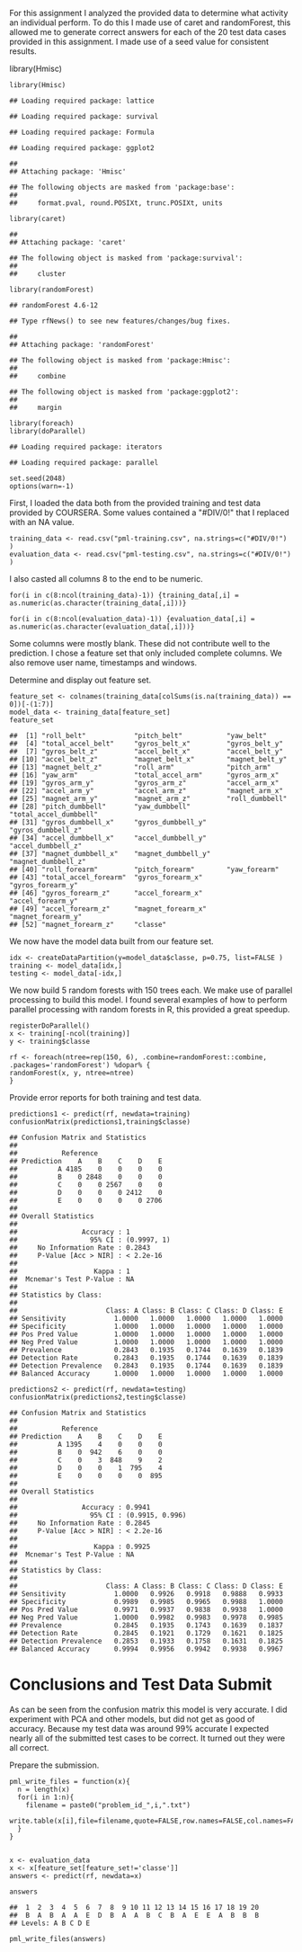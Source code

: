 For this assignment I analyzed the provided data to determine what
activity an individual perform. To do this I made use of caret and
randomForest, this allowed me to generate correct answers for each of
the 20 test data cases provided in this assignment. I made use of a seed
value for consistent results.

library(Hmisc)

    library(Hmisc)

    ## Loading required package: lattice

    ## Loading required package: survival

    ## Loading required package: Formula

    ## Loading required package: ggplot2

    ## 
    ## Attaching package: 'Hmisc'

    ## The following objects are masked from 'package:base':
    ## 
    ##     format.pval, round.POSIXt, trunc.POSIXt, units

    library(caret)

    ## 
    ## Attaching package: 'caret'

    ## The following object is masked from 'package:survival':
    ## 
    ##     cluster

    library(randomForest)

    ## randomForest 4.6-12

    ## Type rfNews() to see new features/changes/bug fixes.

    ## 
    ## Attaching package: 'randomForest'

    ## The following object is masked from 'package:Hmisc':
    ## 
    ##     combine

    ## The following object is masked from 'package:ggplot2':
    ## 
    ##     margin

    library(foreach)
    library(doParallel)

    ## Loading required package: iterators

    ## Loading required package: parallel

    set.seed(2048)
    options(warn=-1)

First, I loaded the data both from the provided training and test data
provided by COURSERA. Some values contained a "\#DIV/0!" that I replaced
with an NA value.

    training_data <- read.csv("pml-training.csv", na.strings=c("#DIV/0!") )
    evaluation_data <- read.csv("pml-testing.csv", na.strings=c("#DIV/0!") )

I also casted all columns 8 to the end to be numeric.

    for(i in c(8:ncol(training_data)-1)) {training_data[,i] = as.numeric(as.character(training_data[,i]))}

    for(i in c(8:ncol(evaluation_data)-1)) {evaluation_data[,i] = as.numeric(as.character(evaluation_data[,i]))}

Some columns were mostly blank. These did not contribute well to the
prediction. I chose a feature set that only included complete columns.
We also remove user name, timestamps and windows.

Determine and display out feature set.

    feature_set <- colnames(training_data[colSums(is.na(training_data)) == 0])[-(1:7)]
    model_data <- training_data[feature_set]
    feature_set

    ##  [1] "roll_belt"            "pitch_belt"           "yaw_belt"            
    ##  [4] "total_accel_belt"     "gyros_belt_x"         "gyros_belt_y"        
    ##  [7] "gyros_belt_z"         "accel_belt_x"         "accel_belt_y"        
    ## [10] "accel_belt_z"         "magnet_belt_x"        "magnet_belt_y"       
    ## [13] "magnet_belt_z"        "roll_arm"             "pitch_arm"           
    ## [16] "yaw_arm"              "total_accel_arm"      "gyros_arm_x"         
    ## [19] "gyros_arm_y"          "gyros_arm_z"          "accel_arm_x"         
    ## [22] "accel_arm_y"          "accel_arm_z"          "magnet_arm_x"        
    ## [25] "magnet_arm_y"         "magnet_arm_z"         "roll_dumbbell"       
    ## [28] "pitch_dumbbell"       "yaw_dumbbell"         "total_accel_dumbbell"
    ## [31] "gyros_dumbbell_x"     "gyros_dumbbell_y"     "gyros_dumbbell_z"    
    ## [34] "accel_dumbbell_x"     "accel_dumbbell_y"     "accel_dumbbell_z"    
    ## [37] "magnet_dumbbell_x"    "magnet_dumbbell_y"    "magnet_dumbbell_z"   
    ## [40] "roll_forearm"         "pitch_forearm"        "yaw_forearm"         
    ## [43] "total_accel_forearm"  "gyros_forearm_x"      "gyros_forearm_y"     
    ## [46] "gyros_forearm_z"      "accel_forearm_x"      "accel_forearm_y"     
    ## [49] "accel_forearm_z"      "magnet_forearm_x"     "magnet_forearm_y"    
    ## [52] "magnet_forearm_z"     "classe"

We now have the model data built from our feature set.

    idx <- createDataPartition(y=model_data$classe, p=0.75, list=FALSE )
    training <- model_data[idx,]
    testing <- model_data[-idx,]

We now build 5 random forests with 150 trees each. We make use of
parallel processing to build this model. I found several examples of how
to perform parallel processing with random forests in R, this provided a
great speedup.

    registerDoParallel()
    x <- training[-ncol(training)]
    y <- training$classe

    rf <- foreach(ntree=rep(150, 6), .combine=randomForest::combine, .packages='randomForest') %dopar% {
    randomForest(x, y, ntree=ntree) 
    }

Provide error reports for both training and test data.

    predictions1 <- predict(rf, newdata=training)
    confusionMatrix(predictions1,training$classe)

    ## Confusion Matrix and Statistics
    ## 
    ##           Reference
    ## Prediction    A    B    C    D    E
    ##          A 4185    0    0    0    0
    ##          B    0 2848    0    0    0
    ##          C    0    0 2567    0    0
    ##          D    0    0    0 2412    0
    ##          E    0    0    0    0 2706
    ## 
    ## Overall Statistics
    ##                                      
    ##                Accuracy : 1          
    ##                  95% CI : (0.9997, 1)
    ##     No Information Rate : 0.2843     
    ##     P-Value [Acc > NIR] : < 2.2e-16  
    ##                                      
    ##                   Kappa : 1          
    ##  Mcnemar's Test P-Value : NA         
    ## 
    ## Statistics by Class:
    ## 
    ##                      Class: A Class: B Class: C Class: D Class: E
    ## Sensitivity            1.0000   1.0000   1.0000   1.0000   1.0000
    ## Specificity            1.0000   1.0000   1.0000   1.0000   1.0000
    ## Pos Pred Value         1.0000   1.0000   1.0000   1.0000   1.0000
    ## Neg Pred Value         1.0000   1.0000   1.0000   1.0000   1.0000
    ## Prevalence             0.2843   0.1935   0.1744   0.1639   0.1839
    ## Detection Rate         0.2843   0.1935   0.1744   0.1639   0.1839
    ## Detection Prevalence   0.2843   0.1935   0.1744   0.1639   0.1839
    ## Balanced Accuracy      1.0000   1.0000   1.0000   1.0000   1.0000

    predictions2 <- predict(rf, newdata=testing)
    confusionMatrix(predictions2,testing$classe)

    ## Confusion Matrix and Statistics
    ## 
    ##           Reference
    ## Prediction    A    B    C    D    E
    ##          A 1395    4    0    0    0
    ##          B    0  942    6    0    0
    ##          C    0    3  848    9    2
    ##          D    0    0    1  795    4
    ##          E    0    0    0    0  895
    ## 
    ## Overall Statistics
    ##                                          
    ##                Accuracy : 0.9941         
    ##                  95% CI : (0.9915, 0.996)
    ##     No Information Rate : 0.2845         
    ##     P-Value [Acc > NIR] : < 2.2e-16      
    ##                                          
    ##                   Kappa : 0.9925         
    ##  Mcnemar's Test P-Value : NA             
    ## 
    ## Statistics by Class:
    ## 
    ##                      Class: A Class: B Class: C Class: D Class: E
    ## Sensitivity            1.0000   0.9926   0.9918   0.9888   0.9933
    ## Specificity            0.9989   0.9985   0.9965   0.9988   1.0000
    ## Pos Pred Value         0.9971   0.9937   0.9838   0.9938   1.0000
    ## Neg Pred Value         1.0000   0.9982   0.9983   0.9978   0.9985
    ## Prevalence             0.2845   0.1935   0.1743   0.1639   0.1837
    ## Detection Rate         0.2845   0.1921   0.1729   0.1621   0.1825
    ## Detection Prevalence   0.2853   0.1933   0.1758   0.1631   0.1825
    ## Balanced Accuracy      0.9994   0.9956   0.9942   0.9938   0.9967

Conclusions and Test Data Submit
================================

As can be seen from the confusion matrix this model is very accurate. I
did experiment with PCA and other models, but did not get as good of
accuracy. Because my test data was around 99% accurate I expected nearly
all of the submitted test cases to be correct. It turned out they were
all correct.

Prepare the submission.

    pml_write_files = function(x){
      n = length(x)
      for(i in 1:n){
        filename = paste0("problem_id_",i,".txt")
        write.table(x[i],file=filename,quote=FALSE,row.names=FALSE,col.names=FALSE)
      }
    }


    x <- evaluation_data
    x <- x[feature_set[feature_set!='classe']]
    answers <- predict(rf, newdata=x)

    answers

    ##  1  2  3  4  5  6  7  8  9 10 11 12 13 14 15 16 17 18 19 20 
    ##  B  A  B  A  A  E  D  B  A  A  B  C  B  A  E  E  A  B  B  B 
    ## Levels: A B C D E

    pml_write_files(answers)
